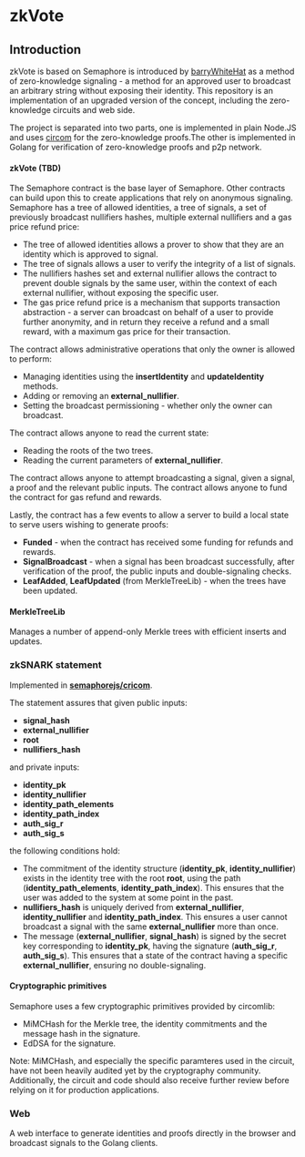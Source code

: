 # zkVote

## Introduction

zkVote is based on Semaphore is introduced by [barryWhiteHat](https://github.com/barryWhiteHat) as a method of zero-knowledge signaling - a method for an approved user to broadcast an arbitrary string without exposing their identity. This repository is an implementation of an upgraded version of the concept, including the zero-knowledge circuits and web side.

The project is separated into two parts, one is implemented in plain Node.JS and uses [circom](https://github.com/iden3/circom) for the zero-knowledge proofs.The other is implemented in Golang for verification of zero-knowledge proofs and p2p network.

#### zkVote (TBD)
  The Semaphore contract is the base layer of Semaphore. Other contracts can build upon this to create applications that rely on anonymous signaling. Semaphore has a tree of allowed identities, a tree of signals, a set of previously broadcast nullifiers hashes, multiple external nullifiers and a gas price refund price:

  * The tree of allowed identities allows a prover to show that they are an identity which is approved to signal.
  * The tree of signals allows a user to verify the integrity of a list of signals.
  * The nullifiers hashes set and external nullifier allows the contract to prevent double signals by the same user, within the context of each external nullifier, without exposing the specific user.
  * The gas price refund price is a mechanism that supports transaction abstraction - a server can broadcast on behalf of a user to provide further anonymity, and in return they receive a refund and a small reward, with a maximum gas price for their transaction.

The contract allows administrative operations that only the owner is allowed to perform:

  * Managing identities using the **insertIdentity** and **updateIdentity** methods.
  * Adding or removing an **external_nullifier**.
  * Setting the broadcast permissioning - whether only the owner can broadcast.

The contract allows anyone to read the current state:

* Reading the roots of the two trees.
* Reading the current parameters of **external_nullifier**.

The contract allows anyone to attempt broadcasting a signal, given a signal, a proof and the relevant public inputs.
The contract allows anyone to fund the contract for gas refund and rewards.

Lastly, the contract has a few events to allow a server to build a local state to serve users wishing to generate proofs:

  * **Funded** - when the contract has received some funding for refunds and rewards.
  * **SignalBroadcast** - when a signal has been broadcast successfully, after verification of the proof, the public inputs and double-signaling checks.
  * **LeafAdded**, **LeafUpdated** (from MerkleTreeLib) - when the trees have been updated.


#### MerkleTreeLib

Manages a number of append-only Merkle trees with efficient inserts and updates.

### zkSNARK statement
Implemented in [**semaphorejs/cricom**](semaphorejs/cricom).

The statement assures that given public inputs:

  * **signal_hash**
  * **external_nullifier**
  * **root**
  * **nullifiers_hash**

and private inputs:
  * **identity_pk**
  * **identity_nullifier**
  * **identity_path_elements**
  * **identity_path_index**
  * **auth_sig_r**
  * **auth_sig_s**

the following conditions hold:

  * The commitment of the identity structure (**identity_pk**, **identity_nullifier**) exists in the identity tree with the root **root**, using the path (**identity_path_elements**, **identity_path_index**). This ensures that the user was added to the system at some point in the past.
  * **nullifiers_hash** is uniquely derived from **external_nullifier**, **identity_nullifier** and **identity_path_index**. This ensures a user cannot broadcast a signal with the same **external_nullifier** more than once.
  * The message (**external_nullifier**, **signal_hash**) is signed by the secret key corresponding to **identity_pk**, having the signature (**auth_sig_r**, **auth_sig_s**). This ensures that a state of the contract having a specific **external_nullifier**, ensuring no double-signaling.

#### Cryptographic primitives

Semaphore uses a few cryptographic primitives provided by circomlib:

* MiMCHash for the Merkle tree, the identity commitments and the message hash in the signature.
* EdDSA for the signature.

Note: MiMCHash, and especially the specific paramteres used in the circuit, have not been heavily audited yet by the cryptography community. Additionally, the circuit and code should also receive further review before relying on it for production applications.

### Web

A web interface to generate identities and proofs directly in the browser and broadcast signals to the Golang clients.

